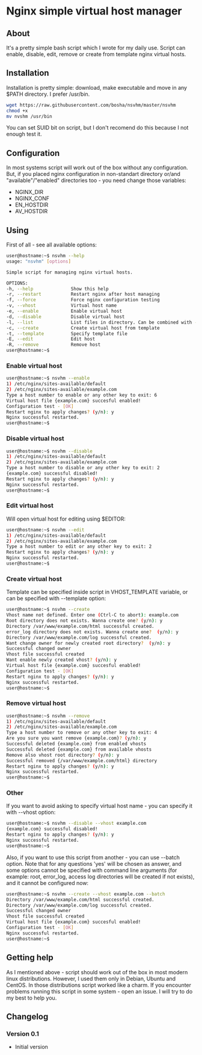 Nginx simple virtual host manager
=====

## About ##

It's a pretty simple bash script which I wrote for my daily use.
Script can enable, disable, edit, remove or create from template nginx virtual
hosts.

## Installation ##

Installation is pretty simple: download, make executable and move in any $PATH
directory. I prefer /usr/bin.

```bash
wget https://raw.githubusercontent.com/bosha/nsvhm/master/nsvhm
chmod +x
mv nvshm /usr/bin
```

You can set SUID bit on script, but I don't recomend do this because I not
enough test it.

## Configuration ##

In most systems script will work out of the box without any configuration. But,
if you placed nginx configuration in non-standart directory or/and
"available"/"enabled" directories too - you need change those variables:

* NGINX_DIR
* NGINX_CONF
* EN_HOSTDIR
* AV_HOSTDIR

## Using ##

First of all - see all available options:

```bash
user@hostname:~$ nsvhm --help
usage: "nsvhm" [options]

Simple script for managing nginx virtual hosts.

OPTIONS:
-h, --help              Show this help
-r, --restart           Restart nginx after host managing
-f, --force             Force nginx configuration testing
-v, --vhost             Virtual host name
-e, --enable            Enable virtual host
-d, --disable           Disable virtual host
-l, --list              List files in directory. Can be combined with -e or -d options
-c, --create            Create virtual host from template
-t, --template          Specify template file
-E, --edit              Edit host
-R, --remove            Remove host
user@hostname:~$
```

### Enable virtual host ###

```bash
user@hostname:~$ nsvhm --enable
1) /etc/nginx/sites-available/default
2) /etc/nginx/sites-available/example.com
Type a host number to enable or any other key to exit: 6
Virtual host file {example.com} succesful enabled!
Configuration test - [OK]
Restart nginx to apply changes? (y/n): y
Nginx successful restarted.
user@hostname:~$
```

### Disable virtual host ###

```bash
user@hostname:~$ nsvhm --disable
1) /etc/nginx/sites-available/default
2) /etc/nginx/sites-available/example.com
Type a host number to disable or any other key to exit: 2
{example.com} successful disabled!
Restart nginx to apply changes? (y/n): y
Nginx successful restarted.
user@hostname:~$
```

### Edit virtual host ###

Will open virtual host for editing using $EDITOR:

```bash
user@hostname:~$ nsvhm --edit
1) /etc/nginx/sites-available/default
2) /etc/nginx/sites-available/example.com
Type a host number to edit or any other key to exit: 2
Restart nginx to apply changes? (y/n): y
Nginx successful restarted.
user@hostname:~$
```


### Create virtual host ###

Template can be specified inside script in VHOST_TEMPLATE variable, or can be
specified with --template option:

```bash
user@hostname:~$ nsvhm --create
Vhost name not defined. Enter one (Ctrl-C to abort): example.com
Root directory does not exists. Wanna create one? (y/n): y
Directory /var/www/example.com/html successful created.
error_log directory does not exists. Wanna create one?  (y/n): y
Directory /var/www/example.com/log successful created.
Want change owner for newly created root directory?  (y/n): y
Successful changed owner
Vhost file successful created
Want enable newly created vhost? (y/n): y
Virtual host file {example.com} succesful enabled!
Configuration test - [OK]
Restart nginx to apply changes? (y/n): y
Nginx successful restarted.
user@hostname:~$
```

### Remove virtual host ###

```bash
user@hostname:~$ nsvhm --remove
1) /etc/nginx/sites-available/default
2) /etc/nginx/sites-available/example.com
Type a host number to remove or any other key to exit: 4
Are you sure you want remove {example.com}? (y/n): y
Successful deleted {example.com} from enabled vhosts
Successful deleted {example.com} from available vhosts
Remove also vhost root directory? (y/n): y
Successful removed {/var/www/example.com/html} directory
Restart nginx to apply changes? (y/n): y
Nginx successful restarted.
user@hostname:~$
```

### Other ###

If you want to avoid asking to specify virtual host name - you can specify it
with --vhost option:

```bash
user@hostname:~$ nsvhm --disable --vhost example.com
{example.com} successful disabled!
Restart nginx to apply changes? (y/n): y
Nginx successful restarted.
user@hostname:~$
```

Also, if you want to use this script from another - you can use --batch option.
Note that for any questions 'yes' will be chosen as answer, and some options
cannot be specified with command line arguments (for example: root, error_log,
access log directories will be created if not exists), and it cannot be
configured now:

```bash
user@hostname:~$ nsvhm --create --vhost example.com --batch
Directory /var/www/example.com/html successful created.
Directory /var/www/example.com/log successful created.
Successful changed owner
Vhost file successful created
Virtual host file {example.com} succesful enabled!
Configuration test - [OK]
Nginx successful restarted.
user@hostname:~$
```

## Getting help ##

As I mentioned above - script should work out of the box in most modern linux
distributions. However, I used them only in Debian, Ubuntu and CentOS. In those
distributions script worked like a charm. If you encounter problems running this
script in some system - open an issue. I will try to do my best to help you.

## Changelog ##

### Version 0.1 ###
* Initial version
